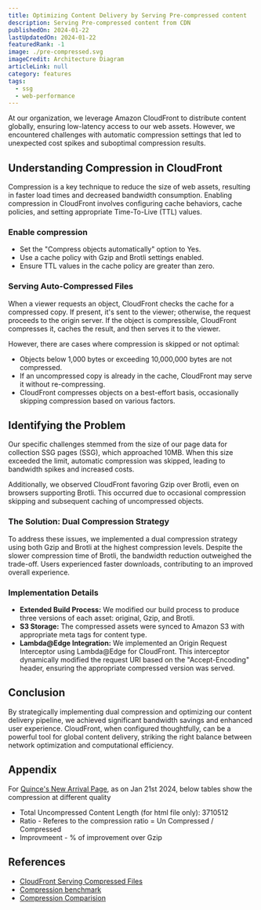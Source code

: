 ```yaml
---
title: Optimizing Content Delivery by Serving Pre-compressed content
description: Serving Pre-compressed content from CDN
publishedOn: 2024-01-22
lastUpdatedOn: 2024-01-22
featuredRank: -1
image: ./pre-compressed.svg
imageCredit: Architecture Diagram
articleLink: null
category: features
tags:
  - ssg
  - web-performance
---
```


At our organization, we leverage Amazon CloudFront to distribute content globally, ensuring low-latency access to our web assets. However, we encountered challenges with automatic compression settings that led to unexpected cost spikes and suboptimal compression results.

## Understanding Compression in CloudFront

Compression is a key technique to reduce the size of web assets, resulting in faster load times and decreased bandwidth consumption. Enabling compression in CloudFront involves configuring cache behaviors, cache policies, and setting appropriate Time-To-Live (TTL) values.

### Enable compression

- Set the "Compress objects automatically" option to Yes.
- Use a cache policy with Gzip and Brotli settings enabled.
- Ensure TTL values in the cache policy are greater than zero.

### Serving Auto-Compressed Files

When a viewer requests an object, CloudFront checks the cache for a compressed copy. If present, it's sent to the viewer; otherwise, the request proceeds to the origin server. If the object is compressible, CloudFront compresses it, caches the result, and then serves it to the viewer.

However, there are cases where compression is skipped or not optimal:

- Objects below 1,000 bytes or exceeding 10,000,000 bytes are not compressed.
- If an uncompressed copy is already in the cache, CloudFront may serve it without re-compressing.
- CloudFront compresses objects on a best-effort basis, occasionally skipping compression based on various factors.

## Identifying the Problem

Our specific challenges stemmed from the size of our page data for collection SSG pages (SSG), which approached 10MB. When this size exceeded the limit, automatic compression was skipped, leading to bandwidth spikes and increased costs.

Additionally, we observed CloudFront favoring Gzip over Brotli, even on browsers supporting Brotli. This occurred due to occasional compression skipping and subsequent caching of uncompressed objects.

### The Solution: Dual Compression Strategy

To address these issues, we implemented a dual compression strategy using both Gzip and Brotli at the highest compression levels. Despite the slower compression time of Brotli, the bandwidth reduction outweighed the trade-off. Users experienced faster downloads, contributing to an improved overall experience.

### Implementation Details

- **Extended Build Process:** We modified our build process to produce three versions of each asset: original, Gzip, and Brotli.
- **S3 Storage:** The compressed assets were synced to Amazon S3 with appropriate meta tags for content type.
- **Lambda@Edge Integration:** We implemented an Origin Request Interceptor using Lambda@Edge for CloudFront. This interceptor dynamically modified the request URI based on the "Accept-Encoding" header, ensuring the appropriate compressed version was served.

## Conclusion

By strategically implementing dual compression and optimizing our content delivery pipeline, we achieved significant bandwidth savings and enhanced user experience. CloudFront, when configured thoughtfully, can be a powerful tool for global content delivery, striking the right balance between network optimization and computational efficiency.

## Appendix

For [Quince's New Arrival Page](https://www.quince.com/all/new-arrivals), as on Jan 21st 2024, below tables show the compression at different quality

- Total Uncompressed Content Length (for html file only): 3710512
- Ratio - Referes to the compression ratio = Un Compressed / Compressed
- Improvmeent - % of improvement over Gzip

## References

- [CloudFront Serving Compressed Files](https://docs.aws.amazon.com/AmazonCloudFront/latest/DeveloperGuide/ServingCompressedFiles.html)
- [Compression benchmark](https://quixdb.github.io/squash-benchmark/#results)
- [Compression Comparision](https://projects.sujeet.pro/compression-comparision/)
